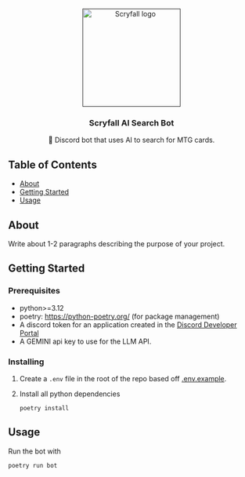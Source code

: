 <p align="center">
  <a href="" rel="noopener">
 <img width=200px height=200px src="https://scryfall.com/icon.png?v=30f58eab3992" alt="Scryfall logo"></a>
</p>

<h3 align="center">Scryfall AI Search Bot</h3>
<p align="center"> 🤖 Discord bot that uses AI to search for MTG cards.
    <br> 
</p>

## Table of Contents

- [About](#about)
- [Getting Started](#getting_started)
- [Usage](#usage)

## About <a name = "about"></a>

Write about 1-2 paragraphs describing the purpose of your project.

## Getting Started <a name = "getting_started"></a>

### Prerequisites

- python>=3.12
- poetry: https://python-poetry.org/ (for package management)
- A discord token for an application created in the [Discord Developer Portal](https://discord.com/developers)
- A GEMINI api key to use for the LLM API.

### Installing

1.  Create a `.env` file in the root of the repo based off [.env.example](.env.example).

2.  Install all python dependencies

    ```
    poetry install
    ```

## Usage <a name = "usage"></a>

Run the bot with

```
poetry run bot
```
